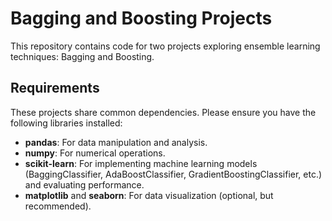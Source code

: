 # Bagging and Boosting Projects

This repository contains code for two projects exploring ensemble learning techniques: Bagging and Boosting.

## Requirements

These projects share common dependencies. Please ensure you have the following libraries installed:

- **pandas**: For data manipulation and analysis.
- **numpy**: For numerical operations.
- **scikit-learn**: For implementing machine learning models (BaggingClassifier, AdaBoostClassifier, GradientBoostingClassifier, etc.) and evaluating performance.
- **matplotlib** and **seaborn**: For data visualization (optional, but recommended).

